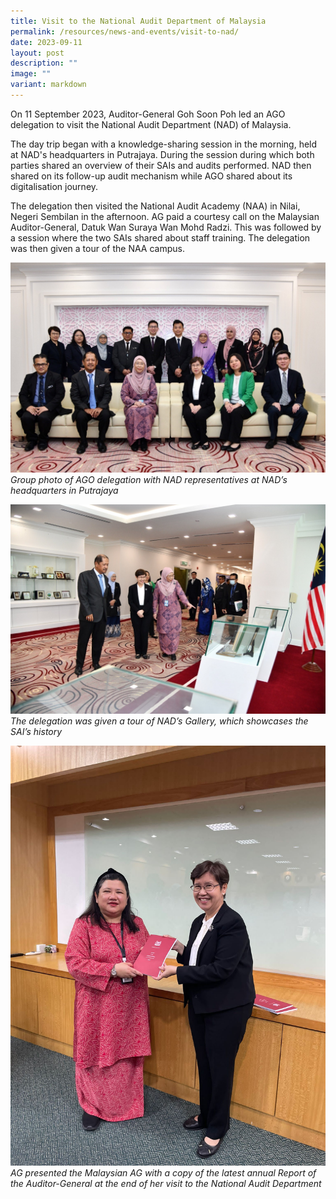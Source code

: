 ```yaml
---
title: Visit to the National Audit Department of Malaysia
permalink: /resources/news-and-events/visit-to-nad/
date: 2023-09-11
layout: post
description: ""
image: ""
variant: markdown
---
```

On 11 September 2023, Auditor-General Goh Soon Poh led an AGO delegation to visit the National Audit Department (NAD) of Malaysia. 

The day trip began with a knowledge-sharing session in the morning, held at NAD's headquarters in Putrajaya. During the session during which both parties shared an overview of their SAIs and audits performed. NAD then shared on its follow-up audit mechanism while AGO shared about its digitalisation journey. 

The delegation then visited the National Audit Academy (NAA) in Nilai, Negeri Sembilan in the afternoon. AG paid a courtesy call on the Malaysian Auditor-General, Datuk Wan Suraya Wan Mohd Radzi. This was followed by a session where the two SAIs shared about staff training. The delegation was then given a tour of the NAA campus.

![](/images/News%20&%20Events%20Photos/2023/klvisit2023-1.jpg)
*Group photo of AGO delegation with NAD representatives at NAD’s headquarters in Putrajaya*


![](/images/News%20&%20Events%20Photos/2023/klvisit2023-2.jpg)
*The delegation was given a tour of NAD’s Gallery, which showcases the SAI’s history*

![](/images/News%20&%20Events%20Photos/2023/KLvisit2023_3.jpg)
*AG presented the Malaysian AG with a copy of the latest annual Report of the Auditor-General at the end of her visit to the National Audit Department*
